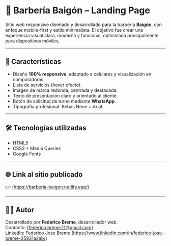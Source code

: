 # 💈 Barbería Baigón – Landing Page

Sitio web responsive diseñado y desarrollado para la barbería **Baigón**, con enfoque mobile-first y estilo minimalista. El objetivo fue crear una experiencia visual clara, moderna y funcional, optimizada principalmente para dispositivos móviles.

---

## 📱 Características

- Diseño **100% responsive**, adaptado a celulares y visualización en computadoras.
- Lista de servicios (hover efecto).
- Imagen de marca redonda, centrada y destacada.
- Texto de presentación claro y orientado al cliente.
- Botón de solicitud de turno mediante **WhatsApp**.
- Tipografía profesional: Bebas Neue + Arial.

---

## 🛠 Tecnologías utilizadas

- HTML5
- CSS3 + Media Queries
- Google Fonts

---

## 🌐 Link al sitio publicado

👉 (https://barberia-baigon.netlify.app/)

---

## 🧑‍💻 Autor

Desarrollado por **Federico Breme**, desarrollador web.  
Contacto: [federico.breme.11@gmail.com]  
LinkedIn: Federico Jose Breme (https://www.linkedin.com/in/federico-jose-breme-35931a2ab/)

